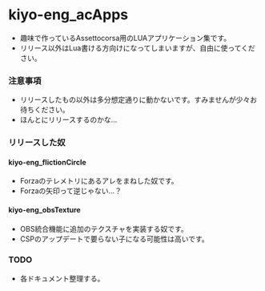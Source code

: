 # kiyo-eng_acApps
* 趣味で作っているAssettocorsa用のLUAアプリケーション集です。
* リリース以外はLua書ける方向けになってしまいますが、自由に使ってください。

### 注意事項
* リリースしたもの以外は多分想定通りに動かないです。すみませんが少々お待ちください。
* ほんとにリリースするのかな…

### リリースした奴
#### kiyo-eng_flictionCircle
* Forzaのテレメトリにあるアレをまねした奴です。
* Forzaの矢印って逆じゃない…？
#### kiyo-eng_obsTexture
* OBS統合機能に追加のテクスチャを実装する奴です。
* CSPのアップデートで要らない子になる可能性は高いです。

### TODO
* 各ドキュメント整理する。
